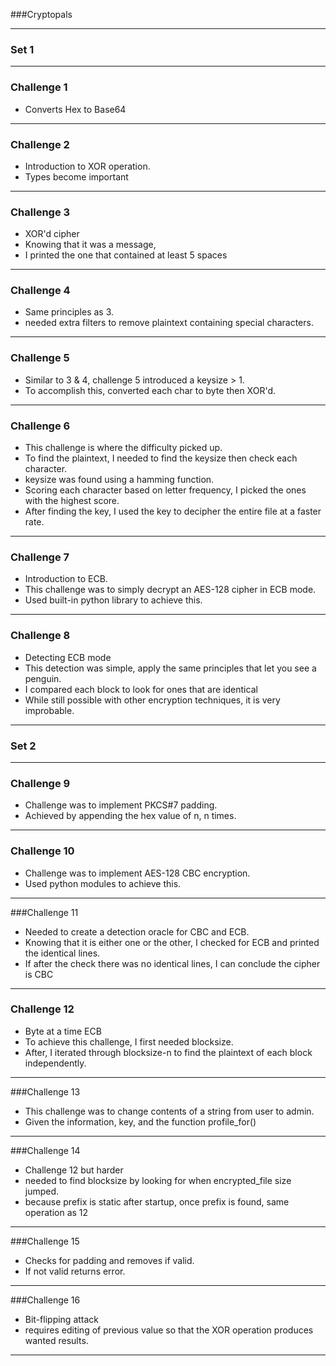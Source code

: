 ###Cryptopals


---
### Set 1


 ---
### Challenge 1
- Converts Hex to Base64




---
### Challenge 2
- Introduction to XOR operation.
- Types become important



---
### Challenge 3
- XOR'd cipher
- Knowing that it was a message,
- I printed the one that contained at least 5 spaces


---
### Challenge 4
- Same principles as 3.
- needed extra filters to remove plaintext containing special characters.



---
### Challenge 5
- Similar to 3 & 4, challenge 5 introduced a keysize > 1.
- To accomplish this, converted each char to byte then XOR'd.



---
### Challenge 6
- This challenge is where the difficulty picked up.
- To find the plaintext, I needed to find the keysize then check each character.
- keysize was found using a hamming function.
- Scoring each character based on letter frequency, I picked the ones with the highest score.
- After finding the key, I used the key to decipher the entire file at a faster rate.
---
### Challenge 7
- Introduction to ECB.
- This challenge was to simply decrypt an AES-128 cipher in ECB mode.
- Used built-in python library to achieve this.


---
### Challenge 8
- Detecting ECB mode
- This detection was simple, apply the same principles that let you see a penguin.
- I compared each block to look for ones that are identical
- While still possible with other encryption techniques, it is very improbable.

---
### Set 2





---
### Challenge 9
- Challenge was to implement PKCS#7 padding.
- Achieved by appending the hex value of n, n times.



---
### Challenge 10
- Challenge was to implement AES-128 CBC encryption.
- Used python modules to achieve this.



---
###Challenge 11
- Needed to create a detection oracle for CBC and ECB.
- Knowing that it is either one or the other, I checked for ECB and printed the identical lines.
- If after the check there was no identical lines, I can conclude the cipher is CBC


---
### Challenge 12
- Byte at a time ECB
- To achieve this challenge, I first needed blocksize.
- After, I iterated through blocksize-n to find the plaintext of each block independently.


---
###Challenge 13
- This challenge was to change contents of a string from user to admin.
- Given the information, key, and the function profile_for()



---
###Challenge 14
- Challenge 12 but harder
- needed to find blocksize by looking for when encrypted_file size jumped.
- because prefix is static after startup, once prefix is found, same operation as 12


---
###Challenge 15
- Checks for padding and removes if valid.
- If not valid returns error.



---
###Challenge 16
- Bit-flipping attack
- requires editing of previous value so that the XOR operation produces wanted results.



---
